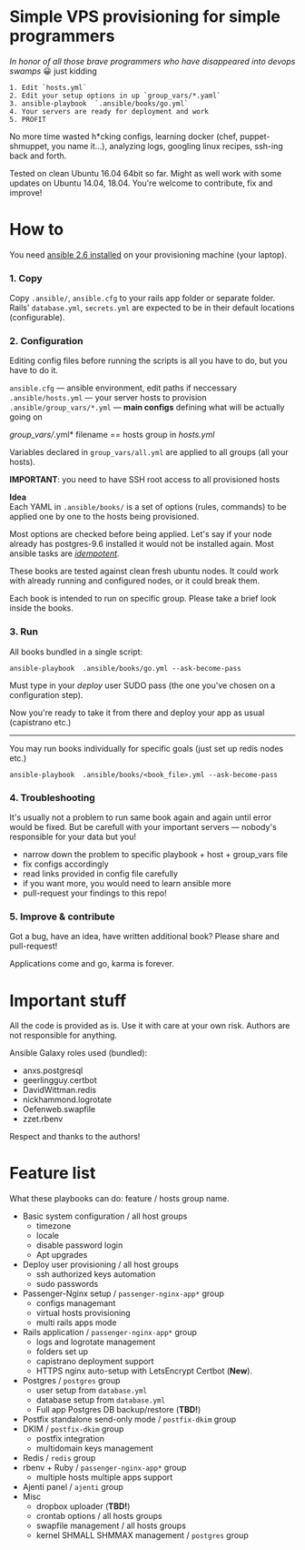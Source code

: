 # Simple VPS provisioning for simple programmers

*In honor of all those brave programmers who have disappeared into devops swamps* 😀 just kidding
 
```
1. Edit `hosts.yml`
2. Edit your setup options in up `group_vars/*.yaml`
3. ansible-playbook  `.ansible/books/go.yml`
4. Your servers are ready for deployment and work
5. PROFIT
```

No more time wasted h\*cking configs, learning docker (chef, puppet-shmuppet, you name it...), 
analyzing logs, googling linux recipes, ssh-ing back and forth.   

Tested on clean Ubuntu 16.04 64bit so far. Might as well work with some updates on Ubuntu 14.04, 18.04. 
You're welcome to contribute, fix and improve!

# How to

You need [ansible 2.6 installed](https://docs.ansible.com/ansible/latest/installation_guide/intro_installation.html) on your provisioning machine (your laptop).

### 1. Copy 

Copy `.ansible/`, `ansible.cfg` to your rails app folder or separate folder. Rails' `database.yml`, `secrets.yml` are expected to be in their default locations (configurable). 

### 2. Configuration

Editing config files before running the scripts is all you have to do, but you have to do it.  

`ansible.cfg` — ansible environment, edit paths if neccessary  
`.ansible/hosts.yml` — your server hosts to provision
`.ansible/group_vars/*.yml` — **main configs** defining what will be actually going on

*group_vars/*.yml* filename == hosts group in *hosts.yml*

Variables declared in `group_vars/all.yml` are applied to all groups (all your hosts).

**IMPORTANT**:  you need to have SSH root access to all provisioned hosts 

**Idea**  
Each YAML in `.ansible/books/` is a set of options (rules, commands) to be applied one by one to the hosts being provisioned.

Most options are checked before being applied. Let's say if your node already has postgres-9.6 installed it would not be installed again. Most ansible tasks are [*idempotent*](https://docs.ansible.com/ansible/latest/reference_appendices/glossary.html). 

These books are tested against clean fresh ubuntu nodes. It could work with already running and configured nodes, or it could break them.

Each book is intended to run on specific group. Please take a brief look inside the books.

### 3. Run

All books bundled in a single script:

```
ansible-playbook  .ansible/books/go.yml --ask-become-pass
```

Must type in your *deploy* user SUDO pass (the one you've chosen on a configuration step).

Now you're ready to take it from there and deploy your app as usual (capistrano etc.)

---

You may run books individually for specific goals (just set up redis nodes etc.)

```
ansible-playbook  .ansible/books/<book_file>.yml --ask-become-pass
```
 
### 4. Troubleshooting

It's usually not a problem to run same book again and again until error would be fixed. 
But be carefull with your important servers — nobody's responsible for your data but you!

* narrow down the problem to specific playbook + host + group_vars file
* fix configs accordingly
* read links provided in config file carefully
* if you want more, you would need to learn ansible more
* pull-request your findings to this repo!

### 5. Improve & contribute

Got a bug, have an idea, have written additional book? Please share and pull-request! 

Applications come and go, karma is forever.


# Important stuff

All the code is provided as is. Use it with care at your own risk. Authors are not responsible for anything. 

Ansible Galaxy roles used (bundled):
 
- anxs.postgresql 
- geerlingguy.certbot 
- DavidWittman.redis 
- nickhammond.logrotate
- Oefenweb.swapfile
- zzet.rbenv

Respect and thanks to the authors!  

# Feature list

What these playbooks can do: feature / hosts group name.

* Basic system configuration / all host groups
  - timezone
  - locale
  - disable password login
  - Apt upgrades
* Deploy user provisioning / all host groups
  - ssh authorized keys automation
  - sudo passwords
* Passenger-Nginx setup / `passenger-nginx-app*` group
  - configs managemant
  - virtual hosts provisioning
  - multi rails apps mode
* Rails application / `passenger-nginx-app*` group
  - logs and logrotate management
  - folders set up
  - capistrano deployment support
  - HTTPS nginx auto-setup with LetsEncrypt Certbot (**New**).
* Postgres / `postgres` group
  - user setup from `database.yml`
  - database setup from `database.yml`
  - Full app Postgres DB backup/restore (**TBD!**) 
* Postfix standalone send-only mode / `postfix-dkim` group 
* DKIM / `postfix-dkim` group
  - postfix integration
  - multidomain keys management 
* Redis / `redis` group
* rbenv + Ruby / `passenger-nginx-app*` group
  - multiple hosts multiple apps support 
* Ajenti panel / `ajenti` group
* Misc 
  - dropbox uploader (**TBD!**)
  - crontab options / all hosts groups 
  - swapfile management / all hosts groups
  - kernel SHMALL SHMMAX management / `postgres` group
